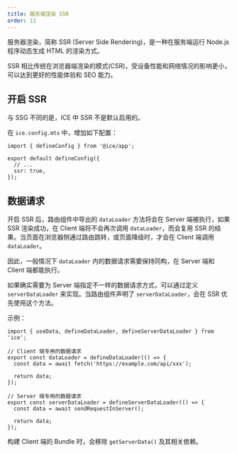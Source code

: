 ```yaml
---
title: 服务端渲染 SSR
order: 11
---
```


服务器渲染，简称 SSR (Server Side Rendering)，是一种在服务端运行 Node.js 程序动态生成 HTML 的渲染方式。

SSR 相比传统在浏览器端渲染的模式(CSR)，受设备性能和网络情况的影响更小，可以达到更好的性能体验和 SEO 能力。

## 开启 SSR

与 SSG 不同的是，ICE 中 SSR 不是默认启用的。

在 `ice.config.mts` 中，增加如下配置：

```tsx
import { defineConfig } from '@ice/app';

export default defineConfig({
  // ...
  ssr: true,
});
```

## 数据请求

开启 SSR 后，路由组件中导出的 `dataLoader` 方法将会在 Server 端被执行，如果 SSR 渲染成功，在 Client 端将不会再次调用 `dataLoader`，而会复用 SSR 的结果。当页面在浏览器侧通过路由跳转，或页面降级时，才会在 Client 端调用 `dataLoader`。

因此，一般情况下 `dataLoader` 内的数据请求需要保持同构，在 Server 端和 Client 端都能执行。

如果确实需要为 Server 端指定不一样的数据请求方式，可以通过定义 `serverDataLoader` 来实现。当路由组件声明了 `serverDataLoader`，会在 SSR 优先使用这个方法。

示例：

```tsx
import { useData, defineDataLoader, defineServerDataLoader } from 'ice';

// Client 端专用的数据请求
export const dataLoader = defineDataLoader(() => {
  const data = await fetch('https://example.com/api/xxx');

  return data;
});

// Server 端专用的数据请求
export const serverDataLoader = defineServerDataLoader(() => {
  const data = await sendRequestInServer();

  return data;
});
```

构建 Client 端的 Bundle 时，会移除 `getServerData()` 及其相关依赖。
